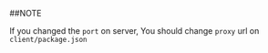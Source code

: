 ##NOTE

If you changed the `port` on server, You should change `proxy` url on `client/package.json`
